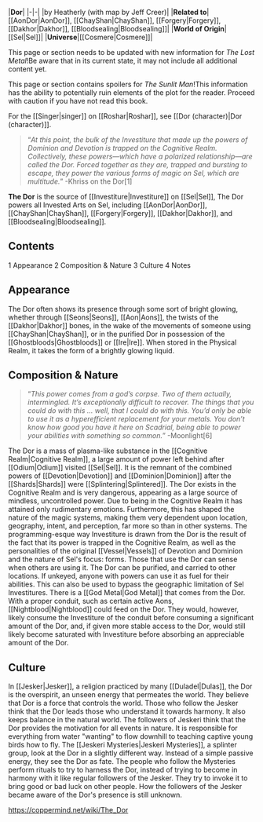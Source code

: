 |**Dor**|
|-|-|
|by Heatherly (with map by Jeff Creer)|
|**Related to**|[[AonDor\|AonDor]], [[ChayShan\|ChayShan]], [[Forgery\|Forgery]], [[Dakhor\|Dakhor]], [[Bloodsealing\|Bloodsealing]]|
|**World of Origin**|[[Sel\|Sel]]|
|**Universe**|[[Cosmere\|Cosmere]]|

This page or section needs to be updated with new information for *The Lost Metal*!Be aware that in its current state, it may not include all additional content yet.

This page or section contains spoilers for *The Sunlit Man*!This information has the ability to potentially ruin elements of the plot for the reader. Proceed with caution if you have not read this book.

For the [[Singer\|singer]] on [[Roshar\|Roshar]], see [[Dor (character)\|Dor (character)]].
>“*At this point, the bulk of the Investiture that made up the powers of Dominion and Devotion is trapped on the Cognitive Realm. Collectively, these powers—which have a polarized relationship—are called the Dor. Forced together as they are, trapped and bursting to escape, they power the various forms of magic on Sel, which are multitude.*”
\-Khriss on the Dor[1]


**The Dor** is the source of [[Investiture\|Investiture]] on [[Sel\|Sel]], The Dor powers all Invested Arts on Sel, including [[AonDor\|AonDor]], [[ChayShan\|ChayShan]], [[Forgery\|Forgery]], [[Dakhor\|Dakhor]], and [[Bloodsealing\|Bloodsealing]].

## Contents

1 Appearance
2 Composition & Nature
3 Culture
4 Notes


## Appearance
The Dor often shows its presence through some sort of bright glowing, whether through [[Seons\|Seons]], [[Aon\|Aons]], the twists of the [[Dakhor\|Dakhor]] bones, in the wake of the movements of someone using [[ChayShan\|ChayShan]], or in the purified Dor in possession of the [[Ghostbloods\|Ghostbloods]] or [[Ire\|Ire]].
When stored in the Physical Realm, it takes the form of a brightly glowing liquid.

## Composition & Nature
>“*This power comes from a god’s corpse. Two of them actually, intermingled. It’s exceptionally difficult to recover. The things that you could do with this … well, that I could do with this. You’d only be able to use it as a hyperefficient replacement for your metals. You don’t know how good you have it here on Scadrial, being able to power your abilities with something so common.*”
\-Moonlight[6]


The Dor is a mass of plasma-like substance in the [[Cognitive Realm\|Cognitive Realm]], a large amount of power left behind after [[Odium\|Odium]] visited [[Sel\|Sel]]. It is the remnant of the combined powers of [[Devotion\|Devotion]] and [[Dominion\|Dominion]] after the [[Shards\|Shards]] were [[Splintering\|Splintered]]. The Dor exists in the Cognitive Realm and is very dangerous, appearing as a large source of mindless, uncontrolled power. Due to being in the Cognitive Realm it has attained only rudimentary emotions. Furthermore, this has shaped the nature of the magic systems, making them very dependent upon location, geography, intent, and perception, far more so than in other systems.
The programming-esque way Investiture is drawn from the Dor is the result of the fact that its power is trapped in the Cognitive Realm, as well as the personalities of the original [[Vessel\|Vessels]] of Devotion and Dominion and the nature of Sel's focus: forms. Those that use the Dor can sense when others are using it.
The Dor can be purified, and carried to other locations. If unkeyed, anyone with powers can use it as fuel for their abilities. This can also be used to bypass the geographic limitation of Sel Investitures.
There is a [[God Metal\|God Metal]] that comes from the Dor.
With a proper conduit, such as certain active Aons, [[Nightblood\|Nightblood]] could feed on the Dor. They would, however, likely consume the Investiture of the conduit before consuming a significant amount of the Dor, and, if given more stable access to the Dor, would still likely become saturated with Investiture before absorbing an appreciable amount of the Dor.

## Culture
In [[Jesker\|Jesker]], a religion practiced by many [[Duladel\|Dulas]], the Dor is the overspirit, an unseen energy that permeates the world. They believe that Dor is a force that controls the world. Those who follow the Jesker think that the Dor leads those who understand it towards harmony. It also keeps balance in the natural world. The followers of Jeskeri think that the Dor provides the motivation for all events in nature. It is responsible for everything from water "wanting" to flow downhill to teaching captive young birds how to fly. The [[Jeskeri Mysteries\|Jeskeri Mysteries]], a splinter group, look at the Dor in a slightly different way. Instead of a simple passive energy, they see the Dor as fate. The people who follow the Mysteries perform rituals to try to harness the Dor, instead of trying to become in harmony with it like regular followers of the Jesker. They try to invoke it to bring good or bad luck on other people. How the followers of the Jesker became aware of the Dor's presence is still unknown.



https://coppermind.net/wiki/The_Dor